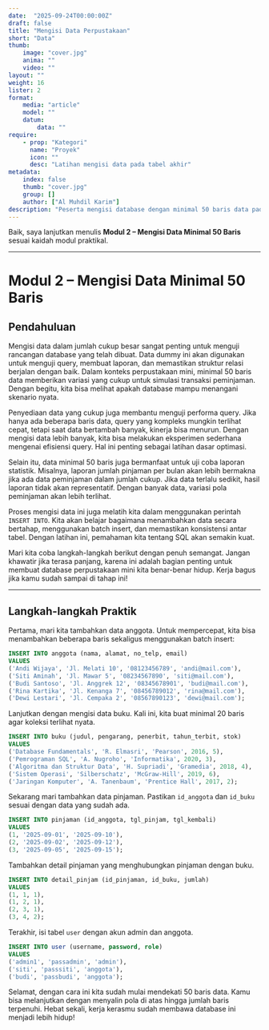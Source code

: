 ```yaml
---
date:  "2025-09-24T00:00:00Z"
draft: false
title: "Mengisi Data Perpustakaan"
short: "Data"
thumb:
    image: "cover.jpg"
    anima: ""
    video: ""
layout: ""
weight: 16
lister: 2
format:
    media: "article"
    model: ""
    datum:
        data: ""
require:
    - prop: "Kategori"
      name: "Proyek"
      icon: ""
      desc: "Latihan mengisi data pada tabel akhir"
metadata:
    index: false
    thumb: "cover.jpg"
    group: []
    author: ["Al Muhdil Karim"]
description: "Peserta mengisi database dengan minimal 50 baris data pada tabel anggota, buku, dan peminjaman. Modul ini menekankan pentingnya data contoh untuk pengujian query."
---
```



Baik, saya lanjutkan menulis **Modul 2 – Mengisi Data Minimal 50 Baris** sesuai kaidah modul praktikal.

---

# Modul 2 – Mengisi Data Minimal 50 Baris

## Pendahuluan

Mengisi data dalam jumlah cukup besar sangat penting untuk menguji rancangan database yang telah dibuat. Data dummy ini akan digunakan untuk menguji query, membuat laporan, dan memastikan struktur relasi berjalan dengan baik. Dalam konteks perpustakaan mini, minimal 50 baris data memberikan variasi yang cukup untuk simulasi transaksi peminjaman. Dengan begitu, kita bisa melihat apakah database mampu menangani skenario nyata.

Penyediaan data yang cukup juga membantu menguji performa query. Jika hanya ada beberapa baris data, query yang kompleks mungkin terlihat cepat, tetapi saat data bertambah banyak, kinerja bisa menurun. Dengan mengisi data lebih banyak, kita bisa melakukan eksperimen sederhana mengenai efisiensi query. Hal ini penting sebagai latihan dasar optimasi.

Selain itu, data minimal 50 baris juga bermanfaat untuk uji coba laporan statistik. Misalnya, laporan jumlah pinjaman per bulan akan lebih bermakna jika ada data peminjaman dalam jumlah cukup. Jika data terlalu sedikit, hasil laporan tidak akan representatif. Dengan banyak data, variasi pola peminjaman akan lebih terlihat.

Proses mengisi data ini juga melatih kita dalam menggunakan perintah `INSERT INTO`. Kita akan belajar bagaimana menambahkan data secara bertahap, menggunakan batch insert, dan memastikan konsistensi antar tabel. Dengan latihan ini, pemahaman kita tentang SQL akan semakin kuat.

Mari kita coba langkah-langkah berikut dengan penuh semangat. Jangan khawatir jika terasa panjang, karena ini adalah bagian penting untuk membuat database perpustakaan mini kita benar-benar hidup. Kerja bagus jika kamu sudah sampai di tahap ini!

---

## Langkah-langkah Praktik

Pertama, mari kita tambahkan data anggota. Untuk mempercepat, kita bisa menambahkan beberapa baris sekaligus menggunakan batch insert:

```sql
INSERT INTO anggota (nama, alamat, no_telp, email)
VALUES
('Andi Wijaya', 'Jl. Melati 10', '08123456789', 'andi@mail.com'),
('Siti Aminah', 'Jl. Mawar 5', '08234567890', 'siti@mail.com'),
('Budi Santoso', 'Jl. Anggrek 12', '08345678901', 'budi@mail.com'),
('Rina Kartika', 'Jl. Kenanga 7', '08456789012', 'rina@mail.com'),
('Dewi Lestari', 'Jl. Cempaka 2', '08567890123', 'dewi@mail.com');
```

Lanjutkan dengan mengisi data buku. Kali ini, kita buat minimal 20 baris agar koleksi terlihat nyata.

```sql
INSERT INTO buku (judul, pengarang, penerbit, tahun_terbit, stok)
VALUES
('Database Fundamentals', 'R. Elmasri', 'Pearson', 2016, 5),
('Pemrograman SQL', 'A. Nugroho', 'Informatika', 2020, 3),
('Algoritma dan Struktur Data', 'H. Supriadi', 'Gramedia', 2018, 4),
('Sistem Operasi', 'Silberschatz', 'McGraw-Hill', 2019, 6),
('Jaringan Komputer', 'A. Tanenbaum', 'Prentice Hall', 2017, 2);
```

Sekarang mari tambahkan data pinjaman. Pastikan `id_anggota` dan `id_buku` sesuai dengan data yang sudah ada.

```sql
INSERT INTO pinjaman (id_anggota, tgl_pinjam, tgl_kembali)
VALUES
(1, '2025-09-01', '2025-09-10'),
(2, '2025-09-02', '2025-09-12'),
(3, '2025-09-05', '2025-09-15');
```

Tambahkan detail pinjaman yang menghubungkan pinjaman dengan buku.

```sql
INSERT INTO detail_pinjam (id_pinjaman, id_buku, jumlah)
VALUES
(1, 1, 1),
(1, 2, 1),
(2, 3, 1),
(3, 4, 2);
```

Terakhir, isi tabel `user` dengan akun admin dan anggota.

```sql
INSERT INTO user (username, password, role)
VALUES
('admin1', 'passadmin', 'admin'),
('siti', 'passsiti', 'anggota'),
('budi', 'passbudi', 'anggota');
```

Selamat, dengan cara ini kita sudah mulai mendekati 50 baris data. Kamu bisa melanjutkan dengan menyalin pola di atas hingga jumlah baris terpenuhi. Hebat sekali, kerja kerasmu sudah membawa database ini menjadi lebih hidup!

